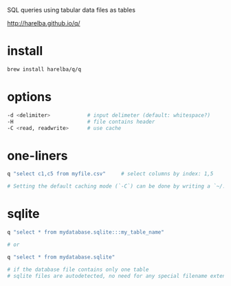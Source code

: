 SQL queries using tabular data files as tables

http://harelba.github.io/q/

# install

```bash
brew install harelba/q/q
```


# options

```bash
-d <delimiter>            # input delimeter (default: whitespace?)
-H                        # file contains header
-C <read, readwrite>      # use cache
```

# one-liners

```bash
q "select c1,c5 from myfile.csv"     # select columns by index: 1,5

# Setting the default caching mode (`-C`) can be done by writing a `~/.qrc` file
```


# sqlite 

```bash
q "select * from mydatabase.sqlite:::my_table_name"

# or

q "select * from mydatabase.sqlite"

# if the database file contains only one table
# sqlite files are autodetected, no need for any special filename extension
```

